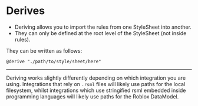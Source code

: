 # Derives

- Deriving allows you to import the rules from one StyleSheet into another.
- They can only be defined at the root level of the StyleSheet (not inside rules).

They can be written as follows:

```rsml
@derive "./path/to/style/sheet/here"
```

- - -

Deriving works slightly differently depending on which integration you are using.
Integrations that rely on `.rsml` files will likely use paths for the local filesystem, whilst integrations which use stringified rsml embedded inside programming languages will likely use paths for the Roblox DataModel.